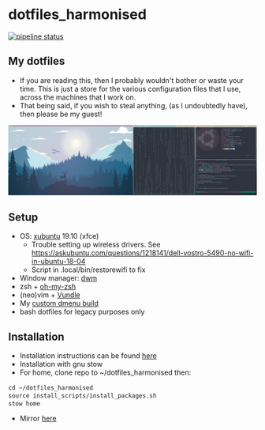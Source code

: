 # dotfiles_harmonised

[![pipeline status](https://gitlab.com/sdish/dotfiles_harmonised/badges/master/pipeline.svg)](https://gitlab.com/sdish/dotfiles_harmonised/-/commits/master)

## My dotfiles
 * If you are reading this, then I probably wouldn't bother or waste your time. This is just a store for the various configuration files that I use, across the machines that I work on.
 * That being said, if you wish to steal anything, (as I undoubtedly have), then please be my guest!

![shell](figures/screenshot_nord.png)

## Setup
* OS: [xubuntu](https://xubuntu.org/) 19.10 (xfce)
	* Trouble setting up wireless drivers. See https://askubuntu.com/questions/1218141/dell-vostro-5490-no-wifi-in-ubuntu-18-04
	* Script in .local/bin/restorewifi to fix
* Window manager: [dwm](https://github.com/sdysch/dwm)
* zsh + [oh-my-zsh](https://github.com/ohmyzsh/ohmyzsh)
* (neo)vim + [Vundle](https://github.com/VundleVim/Vundle.vim)
* My [custom dmenu build](https://github.com/sdysch/dmenu)
* bash dotfiles for legacy purposes only

## Installation
* Installation instructions can be found [here](docs/install.md)
* Installation with gnu stow
* For home, clone repo to ~/dotfiles_harmonised then:
```
cd ~/dotfiles_harmonised
source install_scripts/install_packages.sh
stow home
```


* Mirror [here](https://github.com/sdysch/dotfiles)
